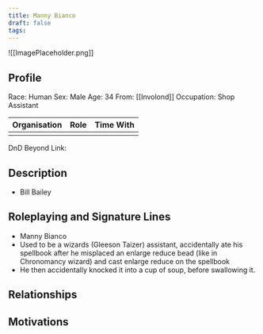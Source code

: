 ```yaml
---
title: Manny Bianco
draft: false
tags:
---
```

![[ImagePlaceholder.png]]

## Profile
Race: Human
Sex: Male
Age: 34
From: [[Involond]] 
Occupation: Shop Assistant

| Organisation | Role | Time With |
| ------------ | ---- | --------- |
|              |      |           

DnD Beyond Link:

## Description
- Bill Bailey
## Roleplaying and Signature Lines
- Manny Bianco
- Used to be a wizards (Gleeson Taizer) assistant, accidentally ate his spellbook after he misplaced an enlarge reduce bead (like in Chronomancy wizard) and cast enlarge reduce on the spellbook
- He then accidentally knocked it into a cup of soup, before swallowing it.
## Relationships

## Motivations





